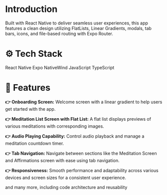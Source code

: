 # Introduction
Built with React Native to deliver seamless user experiences, this app features a clean design utilizing FlatLists, Linear Gradients, modals, tab bars, icons, and file-based routing with Expo Router.

# ⚙️ Tech Stack
React Native
Expo
NativeWind
JavaScript
TypeScript
# 🔋 Features
**👉 Onboarding Screen:** Welcome screen with a linear gradient to help users get started with the app.

**👉 Meditation List Screen with Flat List:** A flat list displays previews of various meditations with corresponding images.

**👉 Audio Playing Capability:** Control audio playback and manage a meditation countdown timer.

**👉 Tab Navigation:** Navigate between sections like the Meditation Screen and Affirmations screen with ease using tab navigation.

**👉 Responsiveness:** Smooth performance and adaptability across various devices and screen sizes for a consistent user experience.

and many more, including code architecture and reusability

